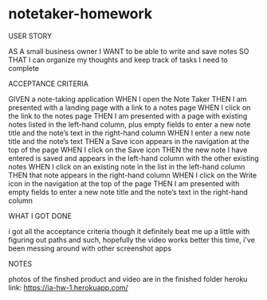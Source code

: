 # notetaker-homework

USER STORY

AS A small business owner
I WANT to be able to write and save notes
SO THAT I can organize my thoughts and keep track of tasks I need to complete



ACCEPTANCE CRITERIA

GIVEN a note-taking application
WHEN I open the Note Taker
THEN I am presented with a landing page with a link to a notes page
WHEN I click on the link to the notes page
THEN I am presented with a page with existing notes listed in the left-hand column, plus empty fields to enter a new note title and the note’s text in the right-hand column
WHEN I enter a new note title and the note’s text
THEN a Save icon appears in the navigation at the top of the page
WHEN I click on the Save icon
THEN the new note I have entered is saved and appears in the left-hand column with the other existing notes
WHEN I click on an existing note in the list in the left-hand column
THEN that note appears in the right-hand column
WHEN I click on the Write icon in the navigation at the top of the page
THEN I am presented with empty fields to enter a new note title and the note’s text in the right-hand column



WHAT I GOT DONE

i got all the acceptance criteria though it definitely beat me up a little with figuring out paths and such,
hopefully the video works better this time, i've been messing around with other screenshot apps 



NOTES

photos of the finshed product and video are in the finished folder
heroku link: https://ia-hw-1.herokuapp.com/

